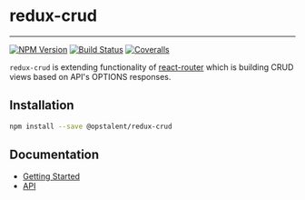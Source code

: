 # redux-crud
---
[![NPM Version](https://img.shields.io/npm/v/@opstalent/redux-crud.svg?style=flat)](https://www.npmjs.com/package/@opstalent/redux-crud)
[![Build Status](https://img.shields.io/travis/opstalent/redux-crud/v6.svg?style=flat)](https://travis-ci.org/opstalent/redux-crud)
[![Coveralls](https://img.shields.io/coveralls/opstalent/redux-crud.svg)](https://coveralls.io/github/opstalent/redux-crud)

`redux-crud` is extending functionality of [react-router](https://github.com/ReactTraining/react-router)
which is building CRUD views based on API's OPTIONS responses.

## Installation

```sh
npm install --save @opstalent/redux-crud
```

## Documentation

* [Getting Started](docs/gettingStarted.md)
* [API](docs/api/)
